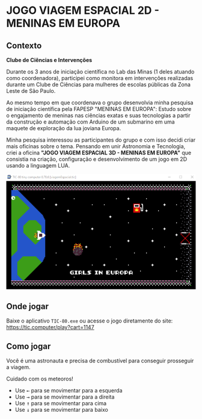

# JOGO VIAGEM ESPACIAL 2D - MENINAS EM EUROPA

## Contexto 

**Clube de Ciências e Intervenções**  

Durante os 3 anos de iniciação científica no Lab das Minas (1 deles atuando como coordenadora), participei como monitora em intervenções realizadas durante um Clube de Ciências para mulheres de escolas públicas da Zona Leste de São Paulo. 

Ao mesmo tempo em que coordenava o grupo desenvolvia minha pesquisa de iniciação científica pela FAPESP "MENINAS EM EUROPA": Estudo sobre o engajamento de meninas nas ciências exatas e suas tecnologias a partir da construção e automação com Arduino de um submarino em uma maquete de exploração da lua joviana Europa.

Minha pesquisa interessou as participantes do grupo e com isso decidi criar mais oficinas sobre o tema. Pensando em unir Astronomia e Tecnologia, criei a oficina **"JOGO VIAGEM ESPACIAL 3D - MENINAS EM EUROPA"** que consistia na criação, configuração e desenvolvimento de um jogo em 2D usando a linguagem LUA. 

![](visualizacao.gif?raw=true "Como jogar o jogo")


## Onde jogar

Baixe o aplicativo ``TIC-80.exe`` ou acesse o jogo diretamente do site: https://tic.computer/play?cart=1147


## Como jogar

Você é uma astronauta e precisa de combustível para conseguir prosseguir a viagem. 

Cuidado com os meteoros!

<ul>
    <li>
        Use <kbd>←</kbd> para se movimentar para a esquerda
    </li>
    <li>
        Use <kbd>→</kbd> para se movimentar para a direita
    </li>
    <li>
        Use <kbd>↑</kbd> para se movimentar para cima
    </li>
    <li>
        Use <kbd>↓</kbd> para se movimentar para baixo
    </li>
</ul>
